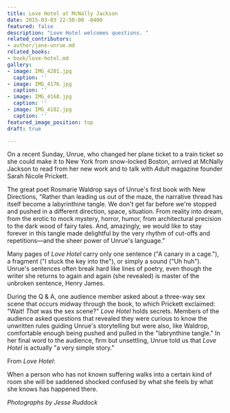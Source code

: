 ```yaml
---
title: Love Hotel at McNally Jackson
date: 2015-03-03 22:50:00 -0400
featured: false
description: "​Love Hotel welcomes questions. "
related_contributors:
- author/jane-unrue.md
related_books:
- book/love-hotel.md
gallery:
- image: IMG_4201.jpg
  caption: ''
- image: IMG_4176.jpg
  caption: ''
- image: IMG_4168.jpg
  caption: ''
- image: IMG_4182.jpg
  caption: ''
featured_image_position: top
draft: true

---
```

On a recent Sunday, Unrue, who changed her plane ticket to a train ticket so she could make it to New York from snow-locked Boston, arrived at McNally Jackson to read from her new work and to talk with _Adult_ magazine founder Sarah Nicole Prickett.

The great poet Rosmarie Waldrop says of Unrue's first book with New Directions, "Rather than leading us out of the maze, the narrative thread has itself become a labyrinthine tangle. We don't get far before we're stopped and pushed in a different direction, space, situation. From reality into dream, from the erotic to mock mystery, horror, humor, from architectural precision to the dark wood of fairy tales. And, amazingly, we would like to stay forever in this tangle made delightful by the very rhythm of cut-offs and repetitions—and the sheer power of Unrue's language."

Many pages of _Love Hotel_ carry only one sentence ("A canary in a cage."), a fragment ("I stuck the key into the"), or simply a sound ("Uh huh"). Unrue's sentences often break hard like lines of poetry, even though the writer she returns to again and again (she revealed) is master of the unbroken sentence, Henry James.

During the Q & A, one audience member asked about a three-way sex scene that occurs midway through the book, to which Prickett exclaimed: "Wait! _That_ was the sex scene?" _Love Hotel_ holds secrets. Members of the audience asked questions that revealed they were curious to know the unwritten rules guiding Unrue's storytelling but were also, like Waldrop, comfortable enough being pushed and pulled in the "labrynthine tangle." In her final word to the audience, firm but unsettling, Unrue told us that _Love Hotel_ is actually "a very simple story."

From _Love Hotel_:

When a person who has not known suffering walks into a certain kind
of room she will be saddened shocked confused by what she feels
by what she knows
has happened there.

_Photographs by Jesse Ruddock_

